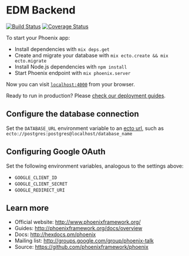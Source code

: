 # EDM Backend

[![Build Status](https://semaphoreci.com/api/v1/mytardis/edm-backend/branches/master/badge.svg)](https://semaphoreci.com/mytardis/edm-backend)
[![Coverage Status](https://coveralls.io/repos/github/mytardis/edm-backend/badge.svg?branch=master)](https://coveralls.io/github/mytardis/edm-backend?branch=master)

To start your Phoenix app:

  * Install dependencies with `mix deps.get`
  * Create and migrate your database with `mix ecto.create && mix ecto.migrate`
  * Install Node.js dependencies with `npm install`
  * Start Phoenix endpoint with `mix phoenix.server`

Now you can visit [`localhost:4000`](http://localhost:4000) from your browser.

Ready to run in production? Please [check our deployment guides](http://www.phoenixframework.org/docs/deployment).

## Configure the database connection
Set the `DATABASE_URL` environment variable to an [ecto url](https://hexdocs.pm/ecto/Ecto.Repo.html), such as `ecto://postgres:postgres@localhost/database_name`

## Configuring Google OAuth
Set the following environment variables, analogous to the settings above:
  * `GOOGLE_CLIENT_ID`
  * `GOOGLE_CLIENT_SECRET`
  * `GOOGLE_REDIRECT_URI`

## Learn more

  * Official website: http://www.phoenixframework.org/
  * Guides: http://phoenixframework.org/docs/overview
  * Docs: http://hexdocs.pm/phoenix
  * Mailing list: http://groups.google.com/group/phoenix-talk
  * Source: https://github.com/phoenixframework/phoenix
